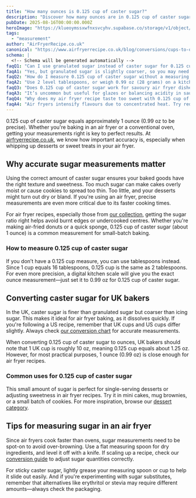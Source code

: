 ```yaml
---
title: "How many ounces is 0.125 cup of caster sugar?"
description: "Discover how many ounces are in 0.125 cup of caster sugar with our easy UK conversion guide—perfect for air fryer baking!"
pubDate: 2025-08-16T00:00:00.000Z
heroImage: "https://klueoymssxwfnxsvcyhv.supabase.co/storage/v1/object/public/Shmucket/how-many-ounces-is-0-125-cup-caster-sugar.webp"
tags:
  - "measurement"
author: "AirFryerRecipe.co.uk"
canonical: "https://www.airfryerrecipe.co.uk/blog/conversions/cups-to-ounces/how-many-ounces-is-0-125-cup-caster-sugar"
schema: |
  <!-- Schema will be generated automatically -->
faqQ1: "Can I use granulated sugar instead of caster sugar for 0.125 cup measurements?"
faqA1: "Yes, but granulated sugar is slightly coarser, so you may need to blend it briefly for a finer texture. The weight (1 oz per 0.125 cup) remains the same, but caster sugar dissolves better in air fryer recipes."
faqQ2: "How do I measure 0.125 cup of caster sugar without a measuring cup?"
faqA2: "Use 2 level tablespoons, or weigh 0.99 oz (28 grams) on a kitchen scale. For accuracy, avoid packing the sugar into the spoon—lightly fill and level it off."
faqQ3: "Does 0.125 cup of caster sugar work for savoury air fryer dishes?"
faqA3: "It’s uncommon but useful for glazes or balancing acidity in sauces. For example, a small amount of sugar can enhance the caramelisation of air-fried meats or vegetables."
faqQ4: "Why does my air fryer recipe taste too sweet with 0.125 cup of caster sugar?"
faqA4: "Air fryers intensify flavours due to concentrated heat. Try reducing the sugar by half (0.0625 cup or 0.5 oz) and adjust to taste. Check our <a href=https://www.airfryerrecipe.co.uk/recipes>recipe hub</a> for balanced options."
---
```

<p>0.125 cup of caster sugar equals approximately 1 ounce (0.99 oz to be precise). Whether you're baking in an air fryer or a conventional oven, getting your measurements right is key to perfect results. At <a href=https://www.airfryerrecipe.co.uk>airfryerrecipe.co.uk</a>, we know how important accuracy is, especially when whipping up desserts or sweet treats in your air fryer.</p>  

<h2>Why accurate sugar measurements matter</h2>  
<p>Using the correct amount of caster sugar ensures your baked goods have the right texture and sweetness. Too much sugar can make cakes overly moist or cause cookies to spread too thin. Too little, and your desserts might turn out dry or bland. If you're using an air fryer, precise measurements are even more critical due to its faster cooking times.</p>  

<p>For air fryer recipes, especially those from <a href=https://www.airfryerrecipe.co.uk/recipes>our collection</a>, getting the sugar ratio right helps avoid burnt edges or undercooked centres. Whether you're making air-fried donuts or a quick sponge, 0.125 cup of caster sugar (about 1 ounce) is a common measurement for small-batch baking.</p>  

<h3>How to measure 0.125 cup of caster sugar</h3>  
<p>If you don’t have a 0.125 cup measure, you can use tablespoons instead. Since 1 cup equals 16 tablespoons, 0.125 cup is the same as 2 tablespoons. For even more precision, a digital kitchen scale will give you the exact ounce measurement—just set it to 0.99 oz for 0.125 cup of caster sugar.</p>  

<h2>Converting caster sugar for UK bakers</h2>  
<p>In the UK, caster sugar is finer than granulated sugar but coarser than icing sugar. This makes it ideal for air fryer baking, as it dissolves quickly. If you're following a US recipe, remember that UK cups and US cups differ slightly. Always check <a href=https://www.airfryerrecipe.co.uk/air-fryer-conversion-chart>our conversion chart</a> for accurate measurements.</p>  

<p>When converting 0.125 cup of caster sugar to ounces, UK bakers should note that 1 UK cup is roughly 10 oz, meaning 0.125 cup equals about 1.25 oz. However, for most practical purposes, 1 ounce (0.99 oz) is close enough for air fryer recipes.</p>  

<h3>Common uses for 0.125 cup of caster sugar</h3>  
<p>This small amount of sugar is perfect for single-serving desserts or adjusting sweetness in air fryer recipes. Try it in mini cakes, mug brownies, or a small batch of cookies. For more inspiration, browse our <a href=https://www.airfryerrecipe.co.uk/recipe-category/dessert>dessert category</a>.</p>  

<h2>Tips for measuring sugar in an air fryer</h2>  
<p>Since air fryers cook faster than ovens, sugar measurements need to be spot-on to avoid over-browning. Use a flat measuring spoon for dry ingredients, and level it off with a knife. If scaling up a recipe, check our <a href=https://www.airfryerrecipe.co.uk/air-fryer-conversion-chart>conversion guide</a> to adjust sugar quantities correctly.</p>  

<p>For sticky caster sugar, lightly grease your measuring spoon or cup to help it slide out easily. And if you're experimenting with sugar substitutes, remember that alternatives like erythritol or stevia may require different amounts—always check the packaging.</p>
